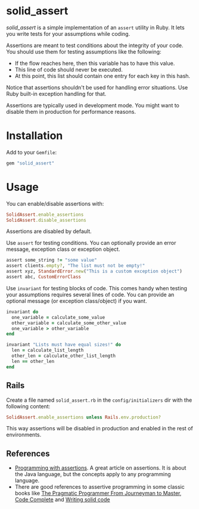 # solid_assert

*solid_assert* is a simple implementation of an `assert` utility in Ruby. It lets you write tests for your assumptions while coding.

Assertions are meant to test conditions about the integrity of your code. You should use them for testing assumptions like the following:

- If the flow reaches here, then this variable has to have this value.
- This line of code should never be executed.
- At this point, this list should contain one entry for each key in this hash.

Notice that assertions shouldn't be used for handling error situations. Use Ruby built-in exception handling for that.

Assertions are typically used in development mode. You might want to disable them in production for performance reasons.

# Installation

Add to your `Gemfile`:

```ruby
gem "solid_assert"
```

# Usage

You can enable/disable assertions with:

```ruby
SolidAssert.enable_assertions
SolidAssert.disable_assertions
```

Assertions are disabled by default.

Use `assert` for testing conditions. You can optionally provide an error message,
exception class or exception object.

```ruby
assert some_string != "some value"
assert clients.empty?, "The list must not be empty!"
assert xyz, StandardError.new("This is a custom exception object")
assert abc, CustomErrorClass
```

Use `invariant` for testing blocks of code. This comes handy when testing your assumptions requires several lines of code.
You can provide an optional message (or exception class/object) if you want.

```ruby
invariant do
  one_variable = calculate_some_value
  other_variable = calculate_some_other_value
  one_variable > other_variable
end
```

```ruby
invariant "Lists must have equal sizes!" do
  len = calculate_list_length
  other_len = calculate_other_list_length
  len == other_len
end
```

## Rails

Create a file named `solid_assert.rb` in the `config/initializers` dir with the following content:

```ruby
SolidAssert.enable_assertions unless Rails.env.production?
```

This way assertions will be disabled in production and enabled in the rest of environments.

## References

- [Programming with assertions](http://download.oracle.com/javase/1.4.2/docs/guide/lang/assert.html). A great article on assertions. It is about the Java language, but the concepts apply to any programming language.
- There are good references to assertive programming in some classic books like [The Pragmatic Programmer From Journeyman to Master](http://www.amazon.com/exec/obidos/ASIN/020161622X/ref=nosim/jorgmanrpersp-20), [Code Complete](http://www.amazon.com/exec/obidos/ASIN/0735619670/ref=nosim/jorgmanrpersp-20) and [Writing solid code](http://www.amazon.com/exec/obidos/ASIN/1556155514/ref=nosim/jorgmanrpersp-20)
